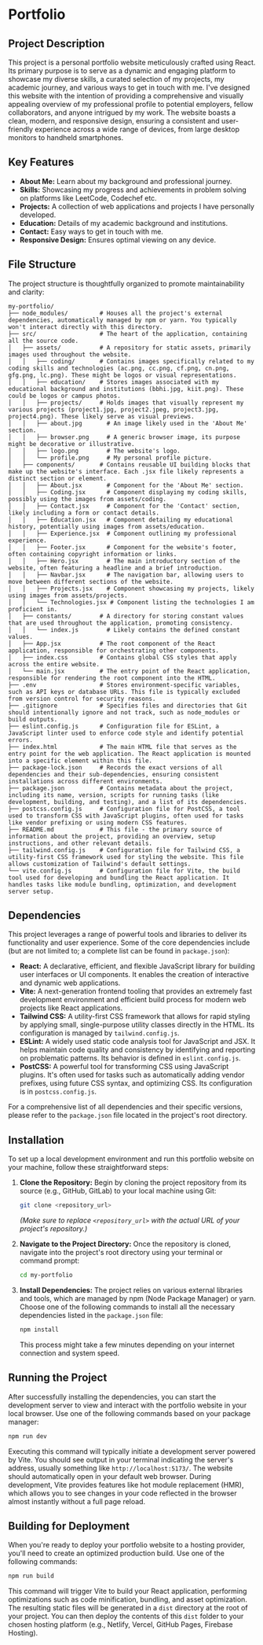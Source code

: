 # Portfolio 

## Project Description

This project is a personal portfolio website meticulously crafted using React. Its primary purpose is to serve as a dynamic and engaging platform to showcase my diverse skills, a curated selection of my projects, my academic journey, and various ways to get in touch with me. I've designed this website with the intention of providing a comprehensive and visually appealing overview of my professional profile to potential employers, fellow collaborators, and anyone intrigued by my work. The website boasts a clean, modern, and responsive design, ensuring a consistent and user-friendly experience across a wide range of devices, from large desktop monitors to handheld smartphones.

## Key Features

* **About Me:** Learn about my background and professional journey.
* **Skills:** Showcasing my progress and achievements in problem solving on platforms like LeetCode, Codechef etc.
* **Projects:** A collection of web applications and projects I have personally developed.
* **Education:** Details of my academic background and institutions.
* **Contact:** Easy ways to get in touch with me.
* **Responsive Design:** Ensures optimal viewing on any device.
  
## File Structure

The project structure is thoughtfully organized to promote maintainability and clarity:
```
my-portfolio/
├── node_modules/         # Houses all the project's external dependencies, automatically managed by npm or yarn. You typically won't interact directly with this directory.
├── src/                  # The heart of the application, containing all the source code.
│   ├── assets/           # A repository for static assets, primarily images used throughout the website.
│   │   ├── coding/       # Contains images specifically related to my coding skills and technologies (ac.png, cc.png, cf.png, cn.png, gfg.png, lc.png). These might be logos or visual representations.
│   │   ├── education/    # Stores images associated with my educational background and institutions (bbhi.jpg, kiit.png). These could be logos or campus photos.
│   │   ├── projects/     # Holds images that visually represent my various projects (project1.jpg, project2.jpeg, project3.jpg, project4.png). These likely serve as visual previews.
│   │   ├── about.jpg       # An image likely used in the 'About Me' section.
│   │   ├── browser.png     # A generic browser image, its purpose might be decorative or illustrative.
│   │   ├── logo.png        # The website's logo.
│   │   └── profile.png     # My personal profile picture.
│   ├── components/       # Contains reusable UI building blocks that make up the website's interface. Each .jsx file likely represents a distinct section or element.
│   │   ├── About.jsx       # Component for the 'About Me' section.
│   │   ├── Coding.jsx      # Component displaying my coding skills, possibly using the images from assets/coding.
│   │   ├── Contact.jsx     # Component for the 'Contact' section, likely including a form or contact details.
│   │   ├── Education.jsx   # Component detailing my educational history, potentially using images from assets/education.
│   │   ├── Experience.jsx  # Component outlining my professional experience.
│   │   ├── Footer.jsx      # Component for the website's footer, often containing copyright information or links.
│   │   ├── Hero.jsx        # The main introductory section of the website, often featuring a headline and a brief introduction.
│   │   ├── Navbar.jsx      # The navigation bar, allowing users to move between different sections of the website.
│   │   ├── Projects.jsx    # Component showcasing my projects, likely using images from assets/projects.
│   │   └── Technologies.jsx # Component listing the technologies I am proficient in.
│   ├── constants/        # A directory for storing constant values that are used throughout the application, promoting consistency.
│   │   └── index.js        # Likely contains the defined constant values.
│   ├── App.jsx           # The root component of the React application, responsible for orchestrating other components.
│   ├── index.css         # Contains global CSS styles that apply across the entire website.
│   └── main.jsx          # The entry point of the React application, responsible for rendering the root component into the HTML.
├── .env                  # Stores environment-specific variables, such as API keys or database URLs. This file is typically excluded from version control for security reasons.
├── .gitignore            # Specifies files and directories that Git should intentionally ignore and not track, such as node_modules or build outputs.
├── eslint.config.js      # Configuration file for ESLint, a JavaScript linter used to enforce code style and identify potential errors.
├── index.html            # The main HTML file that serves as the entry point for the web application. The React application is mounted into a specific element within this file.
├── package-lock.json     # Records the exact versions of all dependencies and their sub-dependencies, ensuring consistent installations across different environments.
├── package.json          # Contains metadata about the project, including its name, version, scripts for running tasks (like development, building, and testing), and a list of its dependencies.
├── postcss.config.js     # Configuration file for PostCSS, a tool used to transform CSS with JavaScript plugins, often used for tasks like vendor prefixing or using modern CSS features.
├── README.md             # This file - the primary source of information about the project, providing an overview, setup instructions, and other relevant details.
├── tailwind.config.js    # Configuration file for Tailwind CSS, a utility-first CSS framework used for styling the website. This file allows customization of Tailwind's default settings.
└── vite.config.js        # Configuration file for Vite, the build tool used for developing and bundling the React application. It handles tasks like module bundling, optimization, and development server setup.
```

## Dependencies

This project leverages a range of powerful tools and libraries to deliver its functionality and user experience. Some of the core dependencies include (but are not limited to; a complete list can be found in `package.json`):

* **React:** A declarative, efficient, and flexible JavaScript library for building user interfaces or UI components. It enables the creation of interactive and dynamic web applications.
* **Vite:** A next-generation frontend tooling that provides an extremely fast development environment and efficient build process for modern web projects like React applications.
* **Tailwind CSS:** A utility-first CSS framework that allows for rapid styling by applying small, single-purpose utility classes directly in the HTML. Its configuration is managed by `tailwind.config.js`.
* **ESLint:** A widely used static code analysis tool for JavaScript and JSX. It helps maintain code quality and consistency by identifying and reporting on problematic patterns. Its behavior is defined in `eslint.config.js`.
* **PostCSS:** A powerful tool for transforming CSS using JavaScript plugins. It's often used for tasks such as automatically adding vendor prefixes, using future CSS syntax, and optimizing CSS. Its configuration is in `postcss.config.js`.

For a comprehensive list of all dependencies and their specific versions, please refer to the `package.json` file located in the project's root directory.

## Installation

To set up a local development environment and run this portfolio website on your machine, follow these straightforward steps:

1.  **Clone the Repository:**
    Begin by cloning the project repository from its source (e.g., GitHub, GitLab) to your local machine using Git:
    ```bash
    git clone <repository_url>
    ```
    *(Make sure to replace `<repository_url>` with the actual URL of your project's repository.)*

2.  **Navigate to the Project Directory:**
    Once the repository is cloned, navigate into the project's root directory using your terminal or command prompt:
    ```bash
    cd my-portfolio
    ```

3.  **Install Dependencies:**
    The project relies on various external libraries and tools, which are managed by npm (Node Package Manager) or yarn. Choose one of the following commands to install all the necessary dependencies listed in the `package.json` file:
    
    ```bash
    npm install
    ```
    This process might take a few minutes depending on your internet connection and system speed.

## Running the Project

After successfully installing the dependencies, you can start the development server to view and interact with the portfolio website in your local browser. Use one of the following commands based on your package manager:

```bash
npm run dev
```
Executing this command will typically initiate a development server powered by Vite. You should see output in your terminal indicating the server's address, usually something like `http://localhost:5173/`. The website should automatically open in your default web browser. During development, Vite provides features like hot module replacement (HMR), which allows you to see changes in your code reflected in the browser almost instantly without a full page reload.

## Building for Deployment

When you're ready to deploy your portfolio website to a hosting provider, you'll need to create an optimized production build. Use one of the following commands:

```bash
npm run build
```
This command will trigger Vite to build your React application, performing optimizations such as code minification, bundling, and asset optimization. The resulting static files will be generated in a `dist` directory at the root of your project. You can then deploy the contents of this `dist` folder to your chosen hosting platform (e.g., Netlify, Vercel, GitHub Pages, Firebase Hosting).
